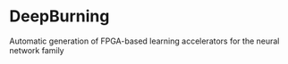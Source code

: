 # DeepBurning
Automatic generation of FPGA-based learning accelerators for the neural network family
